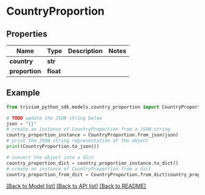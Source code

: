 # CountryProportion


## Properties

Name | Type | Description | Notes
------------ | ------------- | ------------- | -------------
**country** | **str** |  | 
**proportion** | **float** |  | 

## Example

```python
from trivium_python_sdk.models.country_proportion import CountryProportion

# TODO update the JSON string below
json = "{}"
# create an instance of CountryProportion from a JSON string
country_proportion_instance = CountryProportion.from_json(json)
# print the JSON string representation of the object
print(CountryProportion.to_json())

# convert the object into a dict
country_proportion_dict = country_proportion_instance.to_dict()
# create an instance of CountryProportion from a dict
country_proportion_from_dict = CountryProportion.from_dict(country_proportion_dict)
```
[[Back to Model list]](../README.md#documentation-for-models) [[Back to API list]](../README.md#documentation-for-api-endpoints) [[Back to README]](../README.md)


